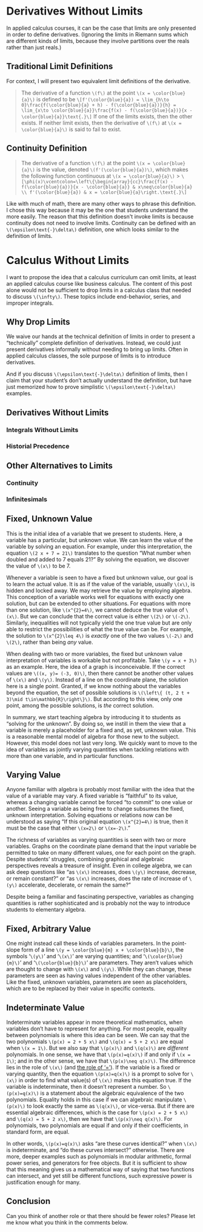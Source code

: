 # Derivatives Without Limits

In applied calculus courses, it can be the case that limits are only presented
in order to define derivatives. (Ignoring the limits in Riemann sums which are
different kinds of limits, because they involve partitions over the reals rather
than just reals.)

## Traditional Limit Definitions

For context, I will present two equivalent limit definitions of the derivative.

> The derivative of a function `\(f\)` at the point `\(x = \color{blue}{a}\)` is
> defined to be
> `\[f'(\color{blue}{a}) = \lim_{h\to 0}\frac{f(\color{blue}{a} + h) - f(\color{blue}{a})}{h} = \lim_{x\to \color{blue}{a}}\frac{f(x) - f(\color{blue}{a})}{x - \color{blue}{a}}\text{.}\]`
> If one of the limits exists, then the other exists. If neither limit exists,
> then the derivative of `\(f\)` at `\(x = \color{blue}{a}\)` is said to fail to
> exist.

## Continuity Definition

> The derivative of a function `\(f\)` at the point `\(x = \color{blue}{a}\)` is
> the value, denoted `\(f'(\color{blue}{a})\)`, which makes the following
> function continuous at `\(x = \color{blue}{a}\)` > `\[\phi(x)\vcentcolon=\left\{\begin{array}{cc}\frac{f(x) - f(\color{blue}{a})}{x - \color{blue}{a}} & x\neq\color{blue}{a} \\ f'(\color{blue}{a}) & x = \color{blue}{a}\right.\text{.}\]`

Like with much of math, there are many other ways to phrase this definition. I
chose this way because it may be the one that students understand the more
easily. The reason that this definition doesn't invoke limits is because
continuity does not need to involve limits. Continuity can be defined with an
`\(\epsilon\text{-}\delta\)` definition, one which looks similar to the
definition of limits.

# Calculus Without Limits

I want to propose the idea that a calculus curriculum can omit limits, at least
an applied calculus course like business calculus. The content of this post
alone would not be sufficient to drop limits in a calculus class that needed to
discuss `\(\infty\)`. These topics include end-behavior, series, and improper
integrals.

## Why Drop Limits

We waive our hands at the technical definition of limits in order to
present a &ldquo;technically&rdquo; complete definition of derivatives. Instead,
we could just present derivatives informally without needing to bring up limits.
Often in applied calculus classes, the sole purpose of limits is to introduce
derivatives.

And if you discuss `\(\epsilon\text{-}\delta\)` definition of limits, then I
claim that your student&rsquo;s don&rsquo;t actually understand the definition,
but have just memorized how to prove simplistic `\(\epsilon\text{-}\delta\)`
examples.

## Derivatives Without Limits

### Integrals Without Limits

### Historial Precedence

## Other Alternatives to Limits

### Continuity

### Infinitesimals

## Fixed, Unknown Value

This is the initial idea of a variable that we present to students.
Here, a variable has a particular, but unknown value. We can learn the
value of the variable by solving an equation. For example, under this
interpretation, the equation `\(2 x + 7 = 21\)` translates to the
question “What number when doubled and added to 7 equals 21?” By solving
the equation, we discover the value of `\(x\)` to be 7.

Whenever a variable is seen to have a fixed but unknown value, our goal
is to learn the actual value. It is as if the value of the variable,
usually `\(x\)`, is hidden and locked away. We may retrieve the value by
employing algebra. This conception of a variable works well for
equations with exactly one solution, but can be extended to other
situations. For equations with more than one solution, like
`\(x^{2}=4\)`, we cannot deduce the true value of `\(x\)`. But we can
conclude that the correct value is either `\(2\)` or `\(-2\)`.
Similarly, inequalities will not typically yield the one true value but
are only able to restrict the possibilities of what the true value can
be. For example, the solution to `\(x^{2}\leq 4\)` is _exactly_ one
of the two values `\(-2\)` and `\(2\)`, rather than being _any_
value.

When dealing with two or more variables, the fixed but unknown value
interpretation of variables is workable but not profitable. Take
`\(y = x + 3\)` as an example. Here, the idea of a graph is
inconceivable. If the correct values are `\((x, y)= (-3, 0)\)`, then
there cannot be another other values of `\(x\)` and `\(y\)`. Instead of
a line on the coordinate plane, the solution here is a single point.
Granted, if we know nothing about the variables beyond the equation, the
set of possible solutions is `\(\left\{ (t, 2 t + 3)\mid t\in\mathbb{R}\right\}\)`. But according to this view, only one point,
among the possible solutions, is _the_ correct solution.

In summary, we start teaching algebra by introducing it to students as
“solving for the unknown”. By doing so, we instill in them
the view that a variable is merely a placeholder for a fixed and, as
yet, unknown value. This is a reasonable mental model of algebra for
those new to the subject. However, this model does not last very long.
We quickly want to move to the idea of variables as jointly varying
quantities when tackling relations with more than one variable,
and in particular functions.

## Varying Value

Anyone familiar with algebra is probably most familiar with the idea
that the value of a variable may vary. A fixed variable is
“faithful” to its value, whereas a changing variable cannot
be forced “to commit” to one value or another. Seeing a
variable as being free to change subsumes the fixed, unknown
interpretation. Solving equations or relations now can be understood as
saying “If this original equation `\(x^{2}=4\)` is true, then it
must be the case that either `\(x=2\)` or `\(x=-2\)`.”

The richness of variables as varying quantities is seen with two or more
variables. Graphs on the coordinate plane demand that the input variable
be permitted to take on many different values, one for each point on the
graph. Despite students’ struggles, combining graphical and
algebraic perspectives reveals a treasure of insight. Even in college
algebra, we can ask deep questions like “as `\(x\)` increases, does
`\(y\)` increase, decrease, or remain constant?” or “as
`\(x\)` increases, does the rate of increase of `\(y\)` accelerate,
decelerate, or remain the same?”

Despite being a familiar and fascinating perspective, variables as
changing quantities is rather sophisticated and is probably not the way
to introduce students to elementary algebra.

## Fixed, Arbitrary Value

One might instead call these kinds of variables parameters. In the
point-slope form of a line
`\(y = \color{blue}{m} x + \color{blue}{b}\)`, the symbols
‘`\(y\)`’ and ‘`\(x\)`’ are varying quantities; and
‘`\(\color{blue}{m}\)`’ and ‘`\(\color{blue}{b}\)`’ are parameters. They
aren’t values which are thought to change with `\(x\)` and `\(y\)`.
While they can change, these parameters are seen as having values
independent of the other variables. Like the fixed, unknown variables,
parameters are seen as placeholders, which are to be replaced by their
value in specific contexts.

## Indeterminate Value

Indeterminate variables appear in more theoretical mathematics, when
variables don’t have to represent for anything. For most people,
equality between polynomials is where this idea can be seen. We can say
that the two polynomials `\(p(x) = 2 + 5 x\)` and `\(q(x) = 5 + 2 x\)`
are equal when `\(x = 1\)`. But we also say that `\(p(x)\)` and
`\(q(x)\)` are _different_ polynomials. In one sense, we have that
`\(p(x)=q(x)\)` if and only if `\(x = 1\)`; and in the other sense, we
have that `\(p(x)\neq q(x)\)`. The difference lies in the role of
`\(x\)` (and [the role of ‘=’](http://cousinomath.website/)). If the
variable is a fixed or varying quantity, then the equation
`\(p(x)=q(x)\)` is a prompt to solve for `\(x\)` in order to find what
value(s) of `\(x\)` makes this equation true. If the variable is
indeterminate, then it doesn’t represent a number. So `\(p(x)=q(x)\)` is
a statement about the algebraic equivalence of the two polynomials.
Equality holds in this case if we can algebraic manipulate `\(p(x)\)` to
look exactly the same as `\(q(x)\)`, or vice-versa. But if there are
essential algebraic differences, which is the case for
`\(p(x) = 2 + 5 x\)` and `\(q(x) = 5 + 2 x\)`, then we have that
`\(p(x)\neq q(x)\)`. For polynomials, two polynomials are equal if and
only if their coefficients, in standard form, are equal.

In other words, `\(p(x)=q(x)\)` asks “are these curves identical?” when
`\(x\)` is indeterminate, and “do these curves intersect?” otherwise.
There are more, deeper examples such as polynomials in modular
arithmetic, formal power series, and generators for free objects. But it
is sufficient to show that this meaning gives us a mathematical way of
saying that two functions can intersect, and yet still be different
functions, such expressive power is justification enough for many.

## Conclusion

Can you think of another role or that there should be fewer roles?
Please let me know what you think in the comments below.

